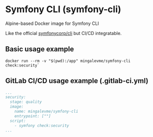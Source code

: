 # Symfony CLI  (symfony-cli)

Alpine-based Docker image for Symfony CLI

Like the official [symfonycorp/cli](https://hub.docker.com/r/symfonycorp/cli) but CI/CD integratable.

## Basic usage example

```shell
docker run --rm -v "$(pwd):/app" mingalevme/symfony-cli check:security`
```

## GitLab CI/CD usage example (.gitlab-ci.yml)

```yml
...
security:
  stage: quality
  image:
    name: mingalevme/symfony-cli
    entrypoint: [""]
  script:
    - symfony check:security
...
```
